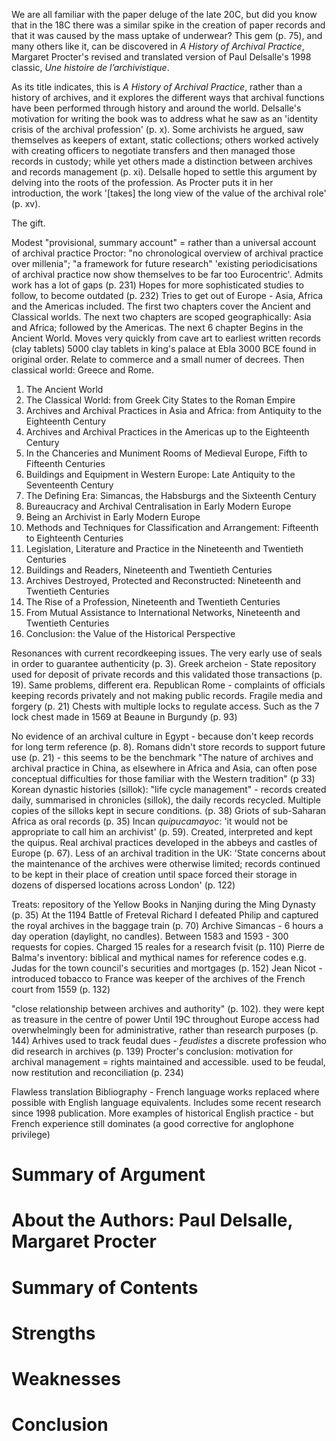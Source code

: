 We are all familiar with the paper deluge of the late 20C, but did you know that in the 18C there was a similar spike in the creation of paper records and that it was caused by the mass uptake of underwear? This gem (p. 75), and many others like it, can be discovered in *A History of Archival Practice*, Margaret Procter's revised and translated version of Paul Delsalle's 1998 classic, *Une histoire de l’archivistique*.

As its title indicates, this is *A History of Archival Practice*, rather than a history of archives, and it explores the different ways that archival functions have been performed through history and around the world. Delsalle's motivation for writing the book was to address what he saw as an 'identity crisis of the archival profession' (p. x). Some archivists he argued, saw themselves as keepers of extant, static collections; others worked actively with creating officers to negotiate transfers and then managed those records in custody; while yet others made a distinction between archives and records management (p. xi). Delsalle hoped to settle this argument by delving into the roots of the profession. As Procter puts it in her introduction, the work '[takes] the long view of the value of the archival role' (p. xv).

The gift.

Modest
"provisional, summary account" = rather than a universal account of archival practice
Proctor: "no chronological overview of archival practice over millenia"; "a framework for future research"
'existing periodicisations of archival practice now show themselves to be far too Eurocentric'. Admits work has a lot of gaps (p. 231)
Hopes for more sophisticated studies to follow, to become outdated (p. 232)
Tries to get out of Europe - Asia, Africa and the Americas included.
The first two chapters cover the Ancient and Classical worlds. The next two chapters are scoped geographically: Asia and Africa; followed by the Americas. The next 6 chapter
Begins in the Ancient World. Moves very quickly from cave art to earliest written records (clay tablets)
5000 clay tablets in king's palace at Ebla 3000 BCE found in original order. Relate to commerce and a small numer of decrees.
Then classical world: Greece and Rome.

1. The Ancient World
2. The Classical World: from Greek City States to the Roman Empire
3. Archives and Archival Practices in Asia and Africa: from Antiquity to the Eighteenth Century
4. Archives and Archival Practices in the Americas up to the Eighteenth Century
5. In the Chanceries and Muniment Rooms of Medieval Europe, Fifth to Fifteenth Centuries
6. Buildings and Equipment in Western Europe: Late Antiquity to the Seventeenth Century
7. The Defining Era: Simancas, the Habsburgs and the Sixteenth Century
8. Bureaucracy and Archival Centralisation in Early Modern Europe
9. Being an Archivist in Early Modern Europe
10. Methods and Techniques for Classification and Arrangement: Fifteenth to Eighteenth Centuries
11. Legislation, Literature and Practice in the Nineteenth and Twentieth Centuries
12. Buildings and Readers, Nineteenth and Twentieth Centuries
13. Archives Destroyed, Protected and Reconstructed: Nineteenth and Twentieth Centuries
14. The Rise of a Profession, Nineteenth and Twentieth Centuries
15. From Mutual Assistance to International Networks, Nineteenth and Twentieth Centuries
16. Conclusion: the Value of the Historical Perspective

Resonances with current recordkeeping issues. The very early use of seals in order to guarantee authenticity (p. 3).
Greek archeion - State repository used for deposit of private records and this validated those transactions (p. 19).
Same problems, different era. Republican Rome - complaints of officials keeping records privately and not making public records. Fragile media and forgery (p. 21)
Chests with multiple locks to regulate access. Such as the 7 lock chest made in 1569 at Beaune in Burgundy (p. 93)

No evidence of an archival culture in Egypt - because don't keep records for long term reference (p. 8).
Romans didn't store records to support future use (p. 21) - this seems to be the benchmark
"The nature of archives and archival practice in China, as elsewhere in Africa and Asia, can often pose conceptual difficulties for those familiar with the Western tradition" (p 33)
Korean dynastic histories (sillok): "life cycle management" - records created daily, summarised in chronicles (sillok), the daily records recycled. Multiple copies of the silloks kept in secure conditions. (p. 38)
Griots of sub-Saharan Africa as oral records (p. 35)
Incan *quipucamayoc*: 'it would not be appropriate to call him an archivist' (p. 59). Created, interpreted and kept the quipus. 
Real archival practices developed in the abbeys and castles of Europe (p. 67).
Less of an archival tradition in the UK: 'State concerns about the maintenance of the archives were otherwise limited; records continued to be kept in their place of creation until space forced their storage in dozens of dispersed locations across London' (p. 122)

Treats:
repository of the Yellow Books in Nanjing during the Ming Dynasty (p. 35)
At the 1194 Battle of Freteval Richard I defeated Philip and captured the royal archives in the baggage train (p. 70)
Archive Simancas - 6 hours a day operation (daylight, no candles). Between 1583 and 1593 - 300 requests for copies. Charged 15 reales for a research fvisit (p. 110)
Pierre de Balma's inventory: biblical and mythical names for reference codes e.g. Judas for the town council's securities and mortgages (p. 152)
Jean Nicot - introduced tobacco to France was keeper of the archives of the French court from 1559 (p. 132)

"close relationship between archives and authority" (p. 102). they were kept as treasure in the centre of power
Until 19C throughout Europe access had overwhelmingly been for administrative, rather than research purposes (p. 144)
Arhives used to track feudal dues - *feudistes* a discrete profession who did research in archives (p. 139)
Procter's conclusion: motivation for archival management = rights maintained and accessible. used to be feudal, now restitution and reconciliation (p. 234)

Flawless translation
Bibliography - French language works replaced where possible with English language equivalents. Includes some recent research since 1998 publication. More examples of historical English practice - but French experience still dominates (a good corrective for anglophone privilege)

# Summary of Argument
# About the Authors: Paul Delsalle, Margaret Procter
# Summary of Contents
# Strengths
# Weaknesses
# Conclusion